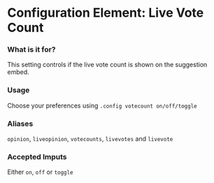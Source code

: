 # Configuration Element: Live Vote Count

### What is it for?
This setting controls if the live vote count is shown on the suggestion embed.

### Usage
Choose your preferences using `.config votecount on/off/toggle`

### Aliases
`opinion`, `liveopinion`, `votecounts`, `livevotes` and `livevote`

### Accepted Imputs
Either `on`, `off` or `toggle`

